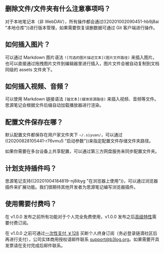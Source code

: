 ## 删除文件/文件夹有什么注意事项吗？

对于本地笔记本（非 WebDAV），所有操作都会通过((20201002090451-hb9j8ai "本地仓库"))进行版本管理，如果需要恢复误删数据可通过 Git  客户端进行操作。

## 如何插入图片？

可以通过 Markdown 图片语法 `![可选的图片描述文本](图片文件路径)` 来插入图片。也可以直接通过拖拽图片文件到编辑器里进行插入，图片文件会被自动复制到文档同级的 assets 文件夹下。

## 如何插入视频、音频？

可以使用 Markdown 链接语法 `[锚文本](媒体资源路径)` 来插入视频、音频等文件。思源笔记会根据文件后缀自动加载播放器进行渲染。

## 配置文件保存在哪？

默认配置文件都保存在用户家文件夹下 `~/.siyuan/`，可以通过((20200828105441-r76vmu5 "启动参数"))来指定配置文件存储文件夹路径。

如果你需要在多台设备上共享配置，可以通过第三方网盘服务来同步配置文件夹。

## 计划支持插件吗？

思源笔记支持((20201004184819-nj8ibyg "在浏览器上使用"))，可以通过浏览器插件来扩展功能。我们很期待其他开发者为思源笔记编写浏览器插件。

## 使用需要付费吗？

在 v1.0.0 发布之前所有功能对于个人完全免费使用，v1.0.0 发布之后[高级特性](https://github.com/siyuan-note/siyuan/projects/1)需要付费订阅。

在 v1.0.0 之前可通过[一次性支付 ￥128](https://ld246.com/sponsor?price=128&product=siyuan) 买断个人终身订阅（务必登录链滴社区后再进行支付），公司实体商用授权请邮件联系 support@b3log.org。如果需要开具发票请在支付完成后邮件联系。
